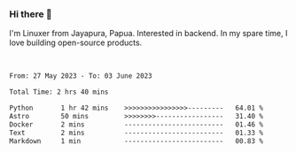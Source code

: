 ### Hi there 👋

I'm Linuxer from Jayapura, Papua. Interested in backend. In my spare time, I love building open-source products.

<br>

 
 <!--START_SECTION:waka-->

```txt
From: 27 May 2023 - To: 03 June 2023

Total Time: 2 hrs 40 mins

Python       1 hr 42 mins    >>>>>>>>>>>>>>>>---------   64.01 %
Astro        50 mins         >>>>>>>>-----------------   31.40 %
Docker       2 mins          -------------------------   01.46 %
Text         2 mins          -------------------------   01.33 %
Markdown     1 min           -------------------------   00.83 %
```

<!--END_SECTION:waka-->
